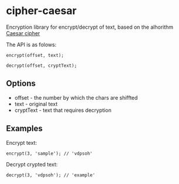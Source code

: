# cipher-caesar

Encryption library for encrypt/decrypt of text, based on the alhorithm [Caesar cipher](https://en.wikipedia.org/wiki/Caesar_cipher)

The API is as folows:

```
encrypt(offset, text);

decrypt(offset, cryptText);
```

## Options

 * offset - the number by which the chars are shiffted
 * text - original text
 * cryptText - text that requires decryption

## Examples

Encrypt text:

```
encrypt(3, 'sample'); // 'vdpsoh'
```

Decrypt crypted text:

```
decrypt(3, 'vdpsoh'); // 'example'
```